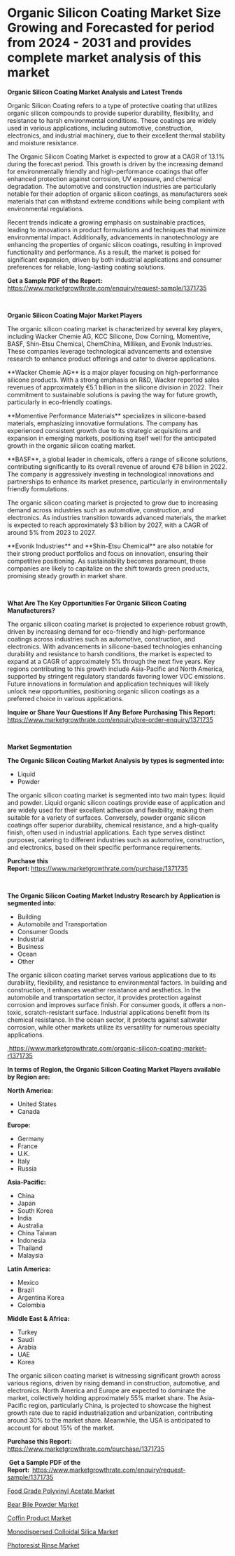 <p><h1>Organic Silicon Coating Market Size Growing and Forecasted for period from 2024 - 2031 and provides complete market analysis of this market</h1></p><p><strong>Organic Silicon Coating Market Analysis and Latest Trends</strong></p>
<p><p>Organic Silicon Coating refers to a type of protective coating that utilizes organic silicon compounds to provide superior durability, flexibility, and resistance to harsh environmental conditions. These coatings are widely used in various applications, including automotive, construction, electronics, and industrial machinery, due to their excellent thermal stability and moisture resistance.</p><p>The Organic Silicon Coating Market is expected to grow at a CAGR of 13.1% during the forecast period. This growth is driven by the increasing demand for environmentally friendly and high-performance coatings that offer enhanced protection against corrosion, UV exposure, and chemical degradation. The automotive and construction industries are particularly notable for their adoption of organic silicon coatings, as manufacturers seek materials that can withstand extreme conditions while being compliant with environmental regulations.</p><p>Recent trends indicate a growing emphasis on sustainable practices, leading to innovations in product formulations and techniques that minimize environmental impact. Additionally, advancements in nanotechnology are enhancing the properties of organic silicon coatings, resulting in improved functionality and performance. As a result, the market is poised for significant expansion, driven by both industrial applications and consumer preferences for reliable, long-lasting coating solutions.</p></p>
<p><strong>Get a Sample PDF of the Report:&nbsp;</strong> <a href="https://www.marketgrowthrate.com/enquiry/request-sample/1371735">https://www.marketgrowthrate.com/enquiry/request-sample/1371735</a></p>
<p>&nbsp;</p>
<p><strong>Organic Silicon Coating Major Market Players</strong></p>
<p><p>The organic silicon coating market is characterized by several key players, including Wacker Chemie AG, KCC Silicone, Dow Corning, Momentive, BASF, Shin-Etsu Chemical, ChemChina, Milliken, and Evonik Industries. These companies leverage technological advancements and extensive research to enhance product offerings and cater to diverse applications.</p><p>**Wacker Chemie AG** is a major player focusing on high-performance silicone products. With a strong emphasis on R&D, Wacker reported sales revenues of approximately €5.1 billion in the silicone division in 2022. Their commitment to sustainable solutions is paving the way for future growth, particularly in eco-friendly coatings.</p><p>**Momentive Performance Materials** specializes in silicone-based materials, emphasizing innovative formulations. The company has experienced consistent growth due to its strategic acquisitions and expansion in emerging markets, positioning itself well for the anticipated growth in the organic silicon coating market.</p><p>**BASF**, a global leader in chemicals, offers a range of silicone solutions, contributing significantly to its overall revenue of around €78 billion in 2022. The company is aggressively investing in technological innovations and partnerships to enhance its market presence, particularly in environmentally friendly formulations.</p><p>The organic silicon coating market is projected to grow due to increasing demand across industries such as automotive, construction, and electronics. As industries transition towards advanced materials, the market is expected to reach approximately $3 billion by 2027, with a CAGR of around 5% from 2023 to 2027.</p><p>**Evonik Industries** and **Shin-Etsu Chemical** are also notable for their strong product portfolios and focus on innovation, ensuring their competitive positioning. As sustainability becomes paramount, these companies are likely to capitalize on the shift towards green products, promising steady growth in market share.</p></p>
<p>&nbsp;</p>
<p><strong>What Are The Key Opportunities For Organic Silicon Coating Manufacturers?</strong></p>
<p><p>The organic silicon coating market is projected to experience robust growth, driven by increasing demand for eco-friendly and high-performance coatings across industries such as automotive, construction, and electronics. With advancements in silicone-based technologies enhancing durability and resistance to harsh conditions, the market is expected to expand at a CAGR of approximately 5% through the next five years. Key regions contributing to this growth include Asia-Pacific and North America, supported by stringent regulatory standards favoring lower VOC emissions. Future innovations in formulation and application techniques will likely unlock new opportunities, positioning organic silicon coatings as a preferred choice in various applications.</p></p>
<p><strong>Inquire or Share Your Questions If Any Before Purchasing This Report:</strong> <a href="https://www.marketgrowthrate.com/enquiry/pre-order-enquiry/1371735">https://www.marketgrowthrate.com/enquiry/pre-order-enquiry/1371735</a></p>
<p>&nbsp;</p>
<p><strong>Market Segmentation</strong></p>
<p><strong>The Organic Silicon Coating Market Analysis by types is segmented into:</strong></p>
<p><ul><li>Liquid</li><li>Powder</li></ul></p>
<p><p>The organic silicon coating market is segmented into two main types: liquid and powder. Liquid organic silicon coatings provide ease of application and are widely used for their excellent adhesion and flexibility, making them suitable for a variety of surfaces. Conversely, powder organic silicon coatings offer superior durability, chemical resistance, and a high-quality finish, often used in industrial applications. Each type serves distinct purposes, catering to different industries such as automotive, construction, and electronics, based on their specific performance requirements.</p></p>
<p><strong>Purchase this Report:&nbsp;</strong><a href="https://www.marketgrowthrate.com/purchase/1371735">https://www.marketgrowthrate.com/purchase/1371735</a></p>
<p>&nbsp;</p>
<p><strong>The Organic Silicon Coating Market Industry Research by Application is segmented into:</strong></p>
<p><ul><li>Building</li><li>Automobile and Transportation</li><li>Consumer Goods</li><li>Industrial</li><li>Business</li><li>Ocean</li><li>Other</li></ul></p>
<p><p>The organic silicon coating market serves various applications due to its durability, flexibility, and resistance to environmental factors. In building and construction, it enhances weather resistance and aesthetics. In the automobile and transportation sector, it provides protection against corrosion and improves surface finish. For consumer goods, it offers a non-toxic, scratch-resistant surface. Industrial applications benefit from its chemical resistance. In the ocean sector, it protects against saltwater corrosion, while other markets utilize its versatility for numerous specialty applications.</p></p>
<p><a href="https://www.marketgrowthrate.com/organic-silicon-coating-market-r1371735">&nbsp;https://www.marketgrowthrate.com/organic-silicon-coating-market-r1371735</a></p>
<p><strong>In terms of Region, the Organic Silicon Coating Market Players available by Region are:</strong></p>
<p>
    <p> <strong> North America: </strong>
        <ul>
            <li>United States</li>
            <li>Canada</li>
        </ul>
        </p> 
    <p> <strong> Europe: </strong>
        <ul>
            <li>Germany</li>
            <li>France</li>
            <li>U.K.</li>
            <li>Italy</li>
            <li>Russia</li>
        </ul>
        </p> 
    <p> <strong> Asia-Pacific: </strong>
        <ul>
            <li>China</li>
            <li>Japan</li>
            <li>South Korea</li>
            <li>India</li>
            <li>Australia</li>
            <li>China Taiwan</li>
            <li>Indonesia</li>
            <li>Thailand</li>
            <li>Malaysia</li>
        </ul>
        </p> 
    <p> <strong> Latin America: </strong>
        <ul>
            <li>Mexico</li>
            <li>Brazil</li>
            <li>Argentina Korea</li>
            <li>Colombia</li>
        </ul>
        </p> 
    <p> <strong> Middle East & Africa: </strong>
        <ul>
            <li>Turkey</li>
            <li>Saudi</li>
            <li>Arabia</li>
            <li>UAE</li>
            <li>Korea</li>
        </ul>
    </p>
    </p>
<p><p>The organic silicon coating market is witnessing significant growth across various regions, driven by rising demand in construction, automotive, and electronics. North America and Europe are expected to dominate the market, collectively holding approximately 55% market share. The Asia-Pacific region, particularly China, is projected to showcase the highest growth rate due to rapid industrialization and urbanization, contributing around 30% to the market share. Meanwhile, the USA is anticipated to account for about 15% of the market.</p></p>
<p><strong>Purchase this Report: </strong><a href="https://www.marketgrowthrate.com/purchase/1371735">https://www.marketgrowthrate.com/purchase/1371735</a></p>
<p>&nbsp;<strong>Get a Sample PDF of the Report:&nbsp;&nbsp;</strong><a href="https://www.marketgrowthrate.com/enquiry/request-sample/1371735">https://www.marketgrowthrate.com/enquiry/request-sample/1371735</a></p>
<p><strong></strong></p>
<p><p><a href="https://github.com/PeterParrish5/Market-Research-Report-List-6/blob/main/food-grade-polyvinyl-acetate-market.md">Food Grade Polyvinyl Acetate Market</a></p><p><a href="https://www.linkedin.com/pulse/global-bear-bile-powder-market-opportunities-challenges2024-i7u6c?trackingId=pwHLCCDASCmf5%2Fkveqgu9g%3D%3D">Bear Bile Powder Market</a></p><p><a href="https://www.linkedin.com/pulse/global-coffin-product-market-status-2024-2031-forecast-yo1ge?trackingId=ztSfEhvARlCDdZeCBaF6Nw%3D%3D">Coffin Product Market</a></p><p><a href="https://issuu.com/reportprime-2/docs/monodispersed-colloidal-silica-mark_48834b794b2f92">Monodispersed Colloidal Silica Market</a></p><p><a href="https://issuu.com/reportprime-2/docs/photoresist-rinse-market-size-2030._4b1bbe9f648e1e">Photoresist Rinse Market</a></p></p>